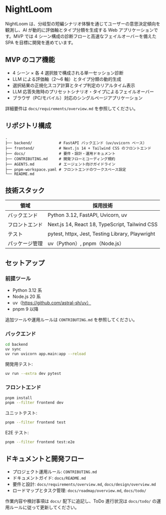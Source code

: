 # NightLoom

NightLoom は、分岐型の短編シナリオ体験を通じてユーザーの意思決定傾向を観測し、AI が動的に評価軸とタイプ分類を生成する Web アプリケーションです。MVP では 4 シーン構成の診断フローと高速なフェイルオーバーを備えた SPA を目標に開発を進めています。

## MVP のコア機能
- 4 シーン × 各 4 選択肢で構成される単一セッション診断
- LLM による評価軸（2〜6 軸）とタイプ分類の動的生成
- 選択結果の正規化スコア計算とタイプ判定のリアルタイム表示
- LLM 応答失敗時のプリセットシナリオ・タイプによるフェイルオーバー
- ブラウザ（PC/モバイル）対応のシングルページアプリケーション

詳細要件は `docs/requirements/overview.md` を参照してください。

## リポジトリ構成
```text
.
├── backend/            # FastAPI バックエンド（uv/uvicorn ベース）
├── frontend/           # Next.js 14 + Tailwind CSS のフロントエンド
├── docs/               # 要件・設計・運用ドキュメント
├── CONTRIBUTING.md     # 開発フローとコーディング規約
├── AGENTS.md           # エージェント向けガイドライン
├── pnpm-workspace.yaml # フロントエンドのワークスペース設定
└── README.md
```

## 技術スタック
| 領域 | 採用技術 |
| --- | --- |
| バックエンド | Python 3.12, FastAPI, Uvicorn, uv |
| フロントエンド | Next.js 14, React 18, TypeScript, Tailwind CSS |
| テスト | pytest, httpx, Jest, Testing Library, Playwright |
| パッケージ管理 | uv（Python）, pnpm（Node.js） |

## セットアップ
### 前提ツール
- Python 3.12 系
- Node.js 20 系
- uv（https://github.com/astral-sh/uv）
- pnpm 9 以降

追加ツールや運用ルールは `CONTRIBUTING.md` を参照してください。

### バックエンド
```bash
cd backend
uv sync
uv run uvicorn app.main:app --reload
```

開発用テスト:
```bash
uv run --extra dev pytest
```

### フロントエンド
```bash
pnpm install
pnpm --filter frontend dev
```

ユニットテスト:
```bash
pnpm --filter frontend test
```

E2E テスト:
```bash
pnpm --filter frontend test:e2e
```

## ドキュメントと開発フロー
- プロジェクト運用ルール: `CONTRIBUTING.md`
- ドキュメントガイド: `docs/README.md`
- 要件と設計: `docs/requirements/overview.md`, `docs/design/overview.md`
- ロードマップとタスク管理: `docs/roadmap/overview.md`, `docs/todo/`

作業内容や検討事項は `docs/` 配下に追記し、ToDo 進行状況は `docs/todo/` の運用ルールに従って更新してください。
